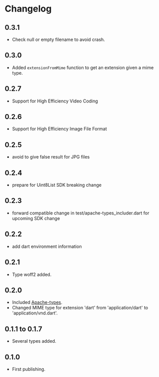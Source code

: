 # Changelog

## 0.3.1
- Check null or empty filename to avoid crash.

## 0.3.0
- Added `extensionFromMime` function to get an extension given a mime type.

## 0.2.7
- Support for High Efficiency Video Coding

## 0.2.6
- Support for High Efficiency Image File Format

## 0.2.5
- avoid to give false result for JPG files

## 0.2.4
- prepare for Uint8List SDK breaking change

## 0.2.3
- forward compatible change in test/apache-types_includer.dart for upcoming SDK change

## 0.2.2
- add dart environment information
 
## 0.2.1
- Type woff2 added.

## 0.2.0

- Included [Apache-types](https://svn.apache.org/repos/asf/httpd/httpd/trunk/docs/conf/mime.types).
- Changed MIME type for extension 'dart' from 'application/dart' to 'application/vnd.dart'.

## 0.1.1 to 0.1.7

- Several types added.

## 0.1.0

- First publishing.
